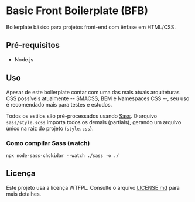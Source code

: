 # Basic Front Boilerplate (BFB)

Boilerplate básico para projetos front-end com ênfase em HTML/CSS.

## Pré-requisitos

- Node.js

## Uso

Apesar de este boilerplate contar com uma das mais atuais arquiteturas CSS possíveis atualmente -- SMACSS, BEM e Namespaces CSS --, seu uso é recomendado mais para testes e estudos.

Todos os estilos são pré-processados usando [Sass](https://sass-lang.com/). O arquivo `sass/style.scss` importa todos os demais (partials), gerando um arquivo único na raiz do projeto (`style.css`).

### Como compilar Sass (watch)

`npx node-sass-chokidar --watch ./sass -o ./`


## Licença

Este projeto usa a licença WTFPL. Consulte o arquivo [LICENSE.md](LICENSE.md) para mais detalhes.
